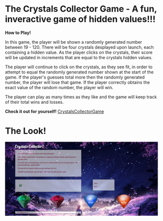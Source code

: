 
# The Crystals Collector Game - A fun, inveractive game of hidden values!!!


**How to Play!**

In this game, the player will be shown a randomly generated number between 19 - 120.  There will be four crystals desplayed upon launch, each containing a hidden value.  As the player clicks on the crystals, their score will be updated in increments that are equal to the crystals hidden values.  

The player will continue to click on the crystals, as they see fit, in order to attempt to equal the randomly generated number shown at the start of the game.  If the player's guesses total more then the randomly generated number, the player will lose that game.  If the player correctly obtains the exact value of the random number, the player will win.

The player can play as many times as they like and the game will keep track of their total wins and losses.

**Check it out for yourself!**
[CrystalsCollectorGame](https://andrealabis.github.io/unit-4-game)

# The Look!

![Crystals Collector Game](./assets/images/showGame.jpg)
